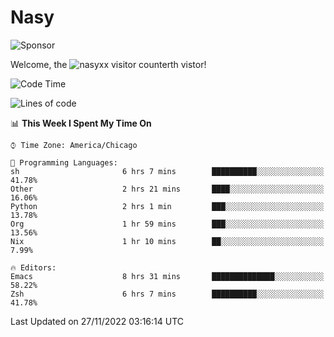 # Nasy

<!--
<p align="center">
<img height="200" src="https://github-readme-stats.vercel.app/api?username=nasyxx&count_private=true&show_icons=true&theme=dracula&include_all_commits=true"/>
<img height="200" src="https://github-readme-stats.vercel.app/api/top-langs/?username=nasyxx&theme=dracula&hide=html,jupyter+notebook&count_private=true&show_icons=true"/>
</p>

  
----------------
-->

![Sponsor](https://img.shields.io/static/v1.svg?label=Sponsor&message=%E2%9D%A4&logo=GitHub&style=flat&color=pink)
 
Welcome, the ![nasyxx visitor counter](https://count.getloli.com/get/@nasyxx?theme=rule34)th vistor!
 
<!--START_SECTION:waka-->
![Code Time](http://img.shields.io/badge/Code%20Time-2%2C866%20hrs%2038%20mins-blue)

![Lines of code](https://img.shields.io/badge/From%20Hello%20World%20I%27ve%20Written-5%20Million%20lines%20of%20code-blue)

📊 **This Week I Spent My Time On** 

```text
⌚︎ Time Zone: America/Chicago

💬 Programming Languages: 
sh                       6 hrs 7 mins        ██████████░░░░░░░░░░░░░░░   41.78% 
Other                    2 hrs 21 mins       ████░░░░░░░░░░░░░░░░░░░░░   16.06% 
Python                   2 hrs 1 min         ███░░░░░░░░░░░░░░░░░░░░░░   13.78% 
Org                      1 hr 59 mins        ███░░░░░░░░░░░░░░░░░░░░░░   13.56% 
Nix                      1 hr 10 mins        ██░░░░░░░░░░░░░░░░░░░░░░░   7.99%

🔥 Editors: 
Emacs                    8 hrs 31 mins       ██████████████░░░░░░░░░░░   58.22% 
Zsh                      6 hrs 7 mins        ██████████░░░░░░░░░░░░░░░   41.78%

```


 Last Updated on 27/11/2022 03:16:14 UTC
<!--END_SECTION:waka-->

<!-- ![visitors](https://visitor-badge.laobi.icu/badge?page_id=nasyxx.nasyxx) -->
